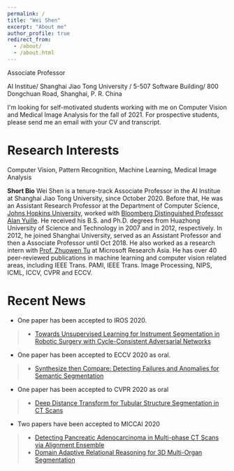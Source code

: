 ```yaml
---
permalink: /
title: "Wei Shen"
excerpt: "About me"
author_profile: true
redirect_from: 
  - /about/
  - /about.html
---
```


Associate Professor

AI Institue/ 
Shanghai Jiao Tong University /
5-507 Software Building/
800 Dongchuan Road, Shanghai, P. R. China

I'm looking for self-motivated students working with me on Computer Vision and Medical Image Analysis for the fall of 2021. For prospective students, please send me an email with your CV and transcript.

**Research Interests**
======
Computer Vision, Pattern Recognition, Machine Learning, Medical Image Analysis

**Short Bio**
Wei Shen is a tenure-track Associate Professor in the AI Institue at Shanghai Jiao Tong University, since October 2020. Before that, He was an Assistant Research Professor at the Department of Computer Science, [Johns Hopkins University](https://www.jhu.edu/), worked with [Bloomberg Distinguished Professor Alan Yuille](http://www.cs.jhu.edu/~ayuille/). He received his B.S. and Ph.D. degrees from Huazhong University of Science and Technology in 2007 and in 2012, respectively. In 2012, he joined Shanghai University, served as an Assistant Professor and then a Associate Professor until Oct 2018. He also worked as a research intern with [Prof. Zhuowen Tu](https://pages.ucsd.edu/~ztu/) at Microsoft Research Asia. He has over 40 peer-reviewed publications in machine learning and computer vision related areas, including IEEE Trans. PAMI, IEEE Trans. Image Processing, NIPS, ICML, ICCV, CVPR and ECCV.

**Recent News**
======
- One paper has been accepted to IROS 2020.
>* [Towards Unsupervised Learning for Instrument Segmentation in Robotic Surgery with Cycle-Consistent Adversarial Networks](https://arxiv.org/pdf/2007.04505.pdf)
- One paper has been accepted to ECCV 2020 as oral.
>* [Synthesize then Compare: Detecting Failures and Anomalies for Semantic Segmentation](https://arxiv.org/pdf/2003.08440.pdf)
- One paper has been accepted to CVPR 2020 as oral
>* [Deep Distance Transform for Tubular Structure Segmentation in CT Scans](https://openaccess.thecvf.com/content_CVPR_2020/papers/Wang_Deep_Distance_Transform_for_Tubular_Structure_Segmentation_in_CT_Scans_CVPR_2020_paper.pdf)
- Two papers have been accepted to MICCAI 2020
>* [Detecting Pancreatic Adenocarcinoma in Multi-phase CT Scans via Alignment Ensemble](https://arxiv.org/pdf/2003.08441.pdf)
>* [Domain Adaptive Relational Reasoning for 3D Multi-Organ Segmentation](https://arxiv.org/pdf/2005.09120.pdf)

